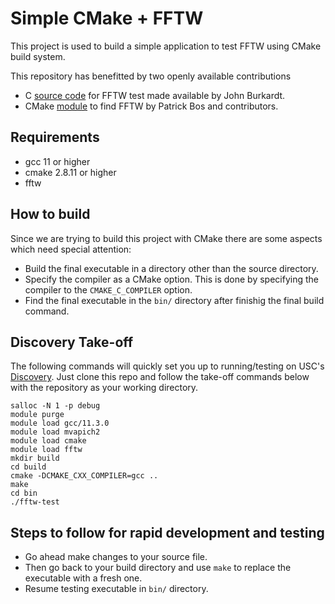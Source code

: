 # Simple CMake + FFTW
This project is used to build a simple application to test FFTW using CMake build system. 

This repository has benefitted by two openly available contributions

+ C [source code](https://people.sc.fsu.edu/~jburkardt/c_src/fftw_test/fftw_test.html) for FFTW test made available by John Burkardt.
+ CMake [module](https://github.com/egpbos/findFFTW) to find FFTW by Patrick Bos and contributors.


## Requirements
+ gcc 11 or higher
+ cmake 2.8.11 or higher
+ fftw

## How to build
Since we are trying to build this project with CMake there are some aspects which need special attention:
+ Build the final executable in a directory other than the source directory.
+ Specify the compiler as a CMake option. This is done by specifying the compiler to the `CMAKE_C_COMPILER` option. 
+ Find the final executable in the `bin/` directory after finishig the final build command.

## Discovery Take-off
The following commands will quickly set you up to running/testing on USC's [Discovery](https://www.carc.usc.edu/user-information/user-guides/hpc-basics/discovery-resources). Just clone this repo and follow the take-off commands below with the repository as your working directory.
```
salloc -N 1 -p debug
module purge
module load gcc/11.3.0
module load mvapich2
module load cmake
module load fftw
mkdir build
cd build
cmake -DCMAKE_CXX_COMPILER=gcc ..
make
cd bin
./fftw-test
```

## Steps to follow for rapid development and testing
+ Go ahead make changes to your source file.
+ Then go back to your build directory and use `make` to replace the executable with a fresh one.
+ Resume  testing executable in `bin/` directory.
